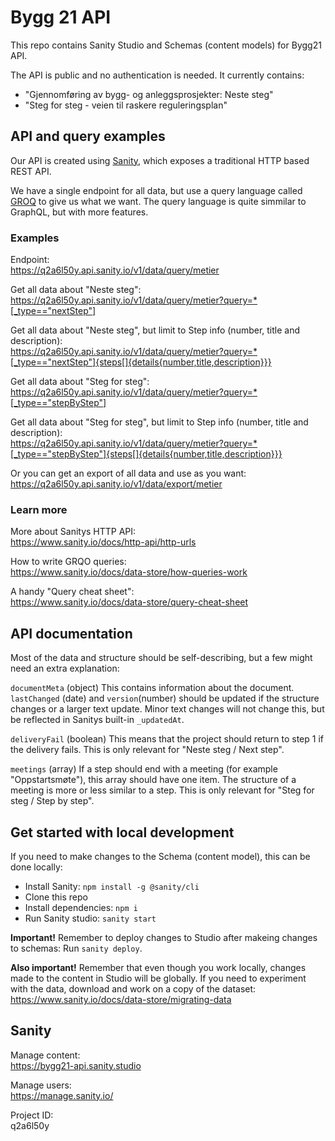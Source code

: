 # Bygg 21 API

This repo contains Sanity Studio and Schemas (content models) for Bygg21 API.

The API is public and no authentication is needed. It currently contains:

- "Gjennomføring av bygg- og anleggsprosjekter: Neste steg"
- "Steg for steg - veien til raskere reguleringsplan"

## API and query examples

Our API is created using [Sanity](https://www.sanity.io/), which exposes a traditional HTTP based REST API.

We have a single endpoint for all data, but use a query language called [GROQ](https://www.sanity.io/docs/data-store/how-queries-work) to give us what we want. The query language is quite simmilar to GraphQL, but with more features.

### Examples

Endpoint:<br>
https://q2a6l50y.api.sanity.io/v1/data/query/metier

Get all data about "Neste steg":<br>
https://q2a6l50y.api.sanity.io/v1/data/query/metier?query=*[_type=="nextStep"]

Get all data about "Neste steg", but limit to Step info (number, title and description):<br>
https://q2a6l50y.api.sanity.io/v1/data/query/metier?query=*[_type=="nextStep"]{steps[]{details{number,title,description}}}

Get all data about "Steg for steg":<br>
https://q2a6l50y.api.sanity.io/v1/data/query/metier?query=*[_type=="stepByStep"]

Get all data about "Steg for steg", but limit to Step info (number, title and description):<br>
https://q2a6l50y.api.sanity.io/v1/data/query/metier?query=*[_type=="stepByStep"]{steps[]{details{number,title,description}}}

Or you can get an export of all data and use as you want:<br>
https://q2a6l50y.api.sanity.io/v1/data/export/metier

### Learn more

More about Sanitys HTTP API:<br>
https://www.sanity.io/docs/http-api/http-urls

How to write GRQO queries:<br>
https://www.sanity.io/docs/data-store/how-queries-work

A handy "Query cheat sheet":<br>
https://www.sanity.io/docs/data-store/query-cheat-sheet

## API documentation

Most of the data and structure should be self-describing, but a few might need an extra explanation:

`documentMeta` (object)
This contains information about the document. `lastChanged` (date) and `version`(number) should be updated if the structure changes or a larger text update. Minor text changes will not change this, but be reflected in Sanitys built-in `_updatedAt`.

`deliveryFail` (boolean)
This means that the project should return to step 1 if the delivery fails. This is only relevant for "Neste steg / Next step".

`meetings` (array)
If a step should end with a meeting (for example "Oppstartsmøte"), this array should have one item. The structure of a meeting is more or less similar to a step. This is only relevant for "Steg for steg / Step by step".

## Get started with local development

If you need to make changes to the Schema (content model), this can be done locally:

- Install Sanity: `npm install -g @sanity/cli`
- Clone this repo
- Install dependencies: `npm i`
- Run Sanity studio: `sanity start`

**Important!**
Remember to deploy changes to Studio after makeing changes to schemas: Run `sanity deploy`.

**Also important!**
Remember that even though you work locally, changes made to the content in Studio will be globally. If you need to experiment with the data, download and work on a copy of the dataset: https://www.sanity.io/docs/data-store/migrating-data

## Sanity

Manage content:<br>
https://bygg21-api.sanity.studio

Manage users:<br>
https://manage.sanity.io/

Project ID:<br>
q2a6l50y

